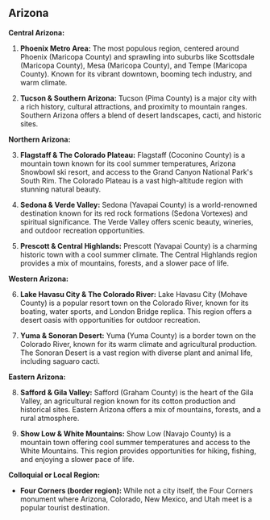 ## Arizona

**Central Arizona:**

1. **Phoenix Metro Area:** The most populous region, centered around Phoenix (Maricopa County) and sprawling into suburbs like Scottsdale (Maricopa County), Mesa (Maricopa County), and Tempe (Maricopa County). Known for its vibrant downtown, booming tech industry, and warm climate.

2. **Tucson & Southern Arizona:** Tucson (Pima County) is a major city with a rich history, cultural attractions, and proximity to mountain ranges. Southern Arizona offers a blend of desert landscapes, cacti, and historic sites.

**Northern Arizona:**

3. **Flagstaff & The Colorado Plateau:** Flagstaff (Coconino County) is a mountain town known for its cool summer temperatures, Arizona Snowbowl ski resort, and access to the Grand Canyon National Park's South Rim. The Colorado Plateau is a vast high-altitude region with stunning natural beauty.

4. **Sedona & Verde Valley:** Sedona (Yavapai County) is a world-renowned destination known for its red rock formations (Sedona Vortexes) and spiritual significance. The Verde Valley offers scenic beauty, wineries, and outdoor recreation opportunities.

5. **Prescott & Central Highlands:** Prescott (Yavapai County) is a charming historic town with a cool summer climate. The Central Highlands region provides a mix of mountains, forests, and a slower pace of life.

**Western Arizona:**

6. **Lake Havasu City & The Colorado River:** Lake Havasu City (Mohave County) is a popular resort town on the Colorado River, known for its boating, water sports, and London Bridge replica. This region offers a desert oasis with opportunities for outdoor recreation.

7. **Yuma & Sonoran Desert:** Yuma (Yuma County) is a border town on the Colorado River, known for its warm climate and agricultural production. The Sonoran Desert is a vast region with diverse plant and animal life, including saguaro cacti.

**Eastern Arizona:**

8. **Safford & Gila Valley:** Safford (Graham County) is the heart of the Gila Valley, an agricultural region known for its cotton production and historical sites. Eastern Arizona offers a mix of mountains, forests, and a rural atmosphere.

9. **Show Low & White Mountains:** Show Low (Navajo County) is a mountain town offering cool summer temperatures and access to the White Mountains. This region provides opportunities for hiking, fishing, and enjoying a slower pace of life.

**Colloquial or Local Region:**

- **Four Corners (border region):** While not a city itself, the Four Corners monument where Arizona, Colorado, New Mexico, and Utah meet is a popular tourist destination.
